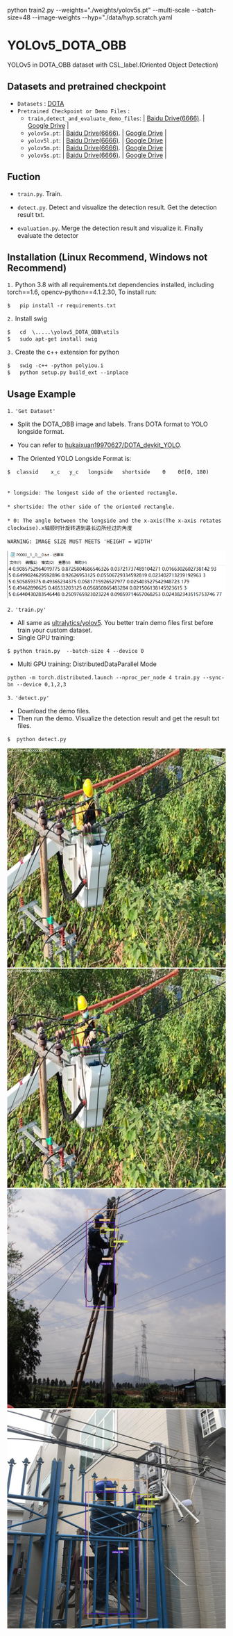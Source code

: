 python train2.py --weights="./weights/yolov5s.pt" --multi-scale --batch-size=48 --image-weights --hyp="./data/hyp.scratch.yaml

# YOLOv5_DOTA_OBB
YOLOv5 in DOTA_OBB dataset with CSL_label.(Oriented Object Detection)


## Datasets and pretrained checkpoint
* `Datasets` : [DOTA](https://link.zhihu.com/?target=http%3A//captain.whu.edu.cn/DOTAweb/)
* `Pretrained Checkpoint or Demo Files` : 
    * `train,detect_and_evaluate_demo_files`:  | [Baidu Drive(6666)](https://pan.baidu.com/s/19BGy_UIdk8N-mSjHBMI0QQ). |  [Google Drive](https://drive.google.com/file/d/1MdKTgXQpHFBk_RN9UDSIB42M5e8zQaTP/view?usp=sharing) |
    * `yolov5x.pt`:  | [Baidu Drive(6666)](https://pan.baidu.com/s/1pH6EGKZiIyGtoqUe3F8eWQ). |  [Google Drive](https://drive.google.com/file/d/1hGPB7iOl3EmB2vfm44xMpHJV8hPufHn2/view?usp=sharing) |
    * `yolov5l.pt`:  | [Baidu Drive(6666)](https://pan.baidu.com/s/16is2mx879jk9_4RHwcIgKw). |  [Google Drive](https://drive.google.com/file/d/12ljwafulmAP1i9XsaeYvEnIUd18agJcT/view?usp=sharing) |
    * `yolov5m.pt`:  | [Baidu Drive(6666)](https://pan.baidu.com/s/1ZQoxEB-1mtBAk3A-Rt85-A). |  [Google Drive](https://drive.google.com/file/d/1VSDegIUgTh-fMDIjuwTSQaZ1w5bVx2Vd/view?usp=sharing) |
    * `yolov5s.pt`:  | [Baidu Drive(6666)](https://pan.baidu.com/s/1jm7ijb0a3LVkg8P2bkmJnw). |  [Google Drive](https://drive.google.com/file/d/1ePo6OM8MbxG8nAkZS_Bt7cmnChSlKBmo/view?usp=sharing) |

## Fuction
* `train.py`.  Train.

* `detect.py`. Detect and visualize the detection result. Get the detection result txt.

* `evaluation.py`.  Merge the detection result and visualize it. Finally evaluate the detector



## Installation  (Linux Recommend, Windows not Recommend)
`1.` Python 3.8 with all requirements.txt dependencies installed, including torch==1.6, opencv-python==4.1.2.30, To install run:
```
$   pip install -r requirements.txt
```
`2.` Install swig
```
$   cd  \.....\yolov5_DOTA_OBB\utils
$   sudo apt-get install swig
```
`3.` Create the c++ extension for python
```
$   swig -c++ -python polyiou.i
$   python setup.py build_ext --inplace
```


## Usage Example
`1.` `'Get Dataset' `
 
* Split the DOTA_OBB image and labels. Trans DOTA format to YOLO longside format.

* You can refer to  [hukaixuan19970627/DOTA_devkit_YOLO](https://github.com/hukaixuan19970627/DOTA_devkit_YOLO).

* The Oriented YOLO Longside Format is:

```
$  classid    x_c   y_c   longside   shortside    Θ    Θ∈[0, 180)


* longside: The longest side of the oriented rectangle.

* shortside: The other side of the oriented rectangle.

* Θ: The angle between the longside and the x-axis(The x-axis rotates clockwise).x轴顺时针旋转遇到最长边所经过的角度
```
`WARNING: IMAGE SIZE MUST MEETS 'HEIGHT = WIDTH'`

![label_format_demo](./label_format_demo.png)

`2.` `'train.py'` 

* All same as [ultralytics/yolov5](https://github.com/ultralytics/yolov5).  You better train demo files first before train your custom dataset.
* Single GPU training:
```
$ python train.py  --batch-size 4 --device 0
```
* Multi GPU training:  DistributedDataParallel Mode 
```
python -m torch.distributed.launch --nproc_per_node 4 train.py --sync-bn --device 0,1,2,3
```




`3.` `'detect.py'` 
    
* Download the demo files.
* Then run the demo. Visualize the detection result and get the result txt files.

```
$  python detect.py
```

![detection_result_1](./det1.jpg)
![detection_result_2](./det2.jpg)
![detection_result_3](./det3.jpg)
![detection_result_4](./det4.jpg)
